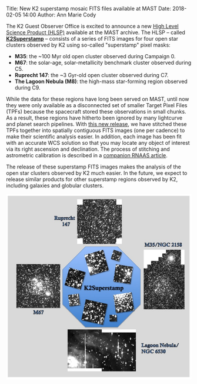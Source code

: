 Title: New K2 superstamp mosaic FITS files available at MAST
Date: 2018-02-05 14:00
Author: Ann Marie Cody

The K2 Guest Observer Office is excited to announce a new
[High Level Science Product (HLSP)](https://archive.stsci.edu/k2/hlsps.html)
available at the MAST archive.
The HLSP – called **[K2Superstamp](https://archive.stsci.edu/prepds/k2superstamp/)** – consists of a series of FITS images for 
four open star clusters observed by K2 using so-called "superstamp" pixel masks:

* **M35**: the ~100 Myr old open cluster observed during Campaign 0.
* **M67**: the solar-age, solar-metallicity benchmark cluster observed during C5.
* **Ruprecht 147**: the ~3 Gyr-old open cluster observed during C7.
* **The Lagoon Nebula (M8)**: the high-mass star-forming region observed during C9.

While the data for these regions have long been served on MAST,
until now they were only available as a disconnected set of smaller Target Pixel Files (TPFs) because the spacecraft stored these observations in small chunks.
As a result, these regions have hitherto been ignored by many lightcurve and planet search pipelines.
With [this new release](https://archive.stsci.edu/prepds/k2superstamp/),
we have stitched these TPFs together into spatially contiguous FITS images
(one per cadence) to make their scientific analysis easier.
In addition, each image has been fit with an accurate WCS solution
so that you may locate any object of interest via its right ascension and declination.
The process of stitching and astrometric calibration is described in a
[companion RNAAS article](http://iopscience.iop.org/article/10.3847/2515-5172/aaac30/meta).

The release of these superstamp FITS images makes the analysis of the open star clusters observed by K2 much easier.
In the future, we expect to release similar products for other superstamp regions observed by K2, including galaxies and globular clusters.

<a href="https://archive.stsci.edu/prepds/k2superstamp/"><img src="images/K2Superstamp.jpg" class="img-responsive" alt="K2 Superstamp regions"></a>
